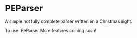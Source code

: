 PEParser
========
A simple not fully complete parser written on a Christmas night.


To use:
PeParser <filename> 
More features coming soon!
